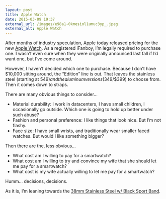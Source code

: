 ```yaml
---
layout: post
title: Apple Watch
date: 2015-03-09 19:37
external_url: /images/e98a1-0kmesiol1umuc3yp_.jpeg
external_alt: Apple Watch
---
```



After months of industry speculation, Apple today released pricing for the new [Apple Watch](http://www.apple.com/watch/). As a registered iFanboy, I’m legally required to purchase one. I wasn’t even sure when they were originally announced last fall if I’d want one, but I’ve come around.

However, I haven’t decided which one to purchase. Because I don’t have $10,000 sitting around, the “Edition” line is out. That leaves the stainless steel (starting at $549) and the aluminum versions ($349/$399) to choose from. Then it comes down to straps.

There are many obvious things to consider…

*   Material durability: I work in datacenters, I have small children, I occasionally go outside. Which one is going to hold up better under such abuse?
*   Fashion and personal preference: I like things that look nice. But I’m not flashy.
*   Face size: I have small wrists, and traditionally wear smaller faced watches. But would I like something bigger?

Then there are the, less obvious…

*   What cost am I willing to pay for a smartwatch?
*   What cost am I willing to try and convince my wife that she should let me pay for a smartwatch?
*   What cost is my wife actually willing to let me pay for a smartwatch?

Humm… decisions, decisions.

As it is, I’m leaning towards the [38mm Stainless Steel w/ Black Sport Band](http://store.apple.com/us/buy-watch/apple-watch?product=MJ2Y2LL/A&step=detail).
